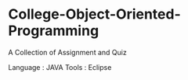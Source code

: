# College-Object-Oriented-Programming
A Collection of Assignment and Quiz

Language : JAVA
Tools : Eclipse
